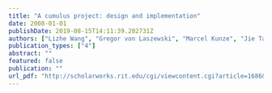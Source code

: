 ```yaml
---
title: "A cumulus project: design and implementation"
date: 2008-01-01
publishDate: 2019-08-15T14:11:39.202731Z
authors: ["Lizhe Wang", "Gregor von Laszewski", "Marcel Kunze", "Jie Tao"]
publication_types: ["4"]
abstract: ""
featured: false
publication: ""
url_pdf: "http://scholarworks.rit.edu/cgi/viewcontent.cgi?article=1686&context=article"
---
```


